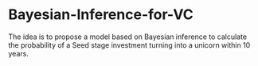 # Bayesian-Inference-for-VC
The idea is to propose a model based on Bayesian inference to calculate the probability of a Seed stage investment turning into a unicorn within 10 years.  
